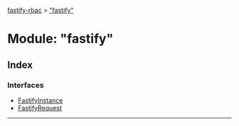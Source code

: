 [fastify-rbac](../README.md) > ["fastify"](../modules/_fastify_.md)

# Module: "fastify"

## Index

### Interfaces

* [FastifyInstance](../interfaces/_fastify_.fastifyinstance.md)
* [FastifyRequest](../interfaces/_fastify_.fastifyrequest.md)

---

